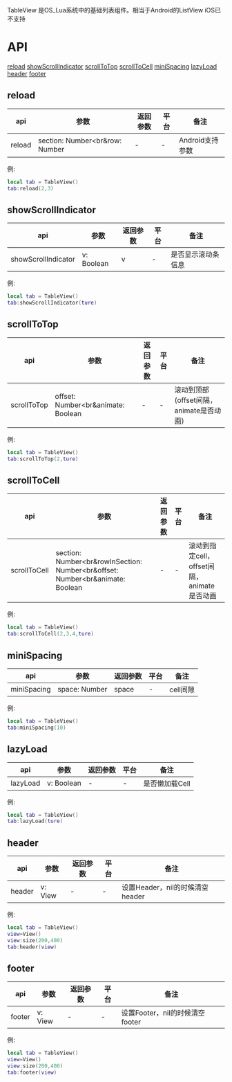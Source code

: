 TableView 是OS_Lua系统中的基础列表组件。相当于Android的ListView  iOS已不支持 


# API

[reload](#reload)
[showScrollIndicator](#showScrollIndicator)
[scrollToTop](#scrollToTop)
[scrollToCell](#scrollToCell)
[miniSpacing](#miniSpacing)
[lazyLoad](#lazyLoad)
[header](#header)
[footer](#footer)


## reload
| api  |参数   |返回参数   |平台   |备注|
| ------------ | ------------ | ------------ | ------------ | ------------ |
|  reload      |    section: Number<br&row: Number  |  -   |  -   | Android支持参数      |

例:
```lua
local tab = TableView()
tab:reload(2,3)

```
## showScrollIndicator
| api  |参数   |返回参数   |平台   |备注|
| ------------ | ------------ | ------------ | ------------ | ------------ |
|  showScrollIndicator      |   v: Boolean   |  v   |  -   |   是否显示滚动条信息    |

例:
```lua
local tab = TableView()
tab:showScrollIndicator(ture)

```
## scrollToTop
| api  |参数   |返回参数   |平台   |备注|
| ------------ | ------------ | ------------ | ------------ | ------------ |
|    scrollToTop    |   offset: Number<br&animate: Boolean   |  -   |  -   |     滚动到顶部(offset间隔，animate是否动画)  |

例:
```lua
local tab = TableView()
tab:scrollToTop(2,ture)

```
## scrollToCell
| api  |参数   |返回参数   |平台   |备注|
| ------------ | ------------ | ------------ | ------------ | ------------ |
|    scrollToCell    |  section: Number<br&rowInSection: Number<br&offset: Number<br&animate: Boolean    |  -   |  -   |   滚动到指定cell，offset间隔，animate是否动画    |

例:
```lua
local tab = TableView()
tab:scrollToCell(2,3,4,ture)

```
## miniSpacing
| api  |参数   |返回参数   |平台   |备注|
| ------------ | ------------ | ------------ | ------------ | ------------ |
|    miniSpacing    |  space: Number    |   space   |   -  |   cell间隙    |

例:
```lua
local tab = TableView()
tab:miniSpacing(10)

```
## lazyLoad
| api  |参数   |返回参数   |平台   |备注|
| ------------ | ------------ | ------------ | ------------ | ------------ |
|   lazyLoad     |   v: Boolean   |  -   |   -  |    是否懒加载Cell   |

例:
```lua
local tab = TableView()
tab:lazyLoad(ture)

```
## header
| api  |参数   |返回参数   |平台   |备注|
| ------------ | ------------ | ------------ | ------------ | ------------ |
|  header      |   v: View   |  -   |    - |   设置Header，nil的时候清空header    |

例:
```lua
local tab = TableView()
view=View()
view:size(200,400)
tab:header(view)

```
## footer
| api  |参数   |返回参数   |平台   |备注|
| ------------ | ------------ | ------------ | ------------ | ------------ |
|   footer     |   v: View   |  -   |  -   |   设置Footer，nil的时候清空footer    |

例:
```lua
local tab = TableView()
view=View()
view:size(200,400)
tab:footer(view)
```







